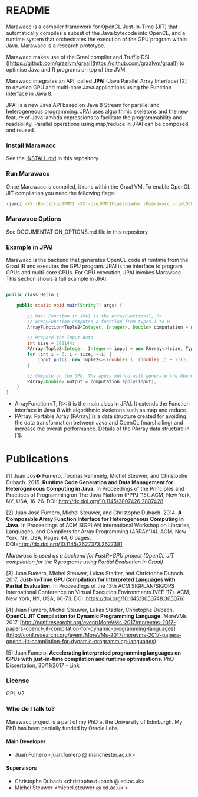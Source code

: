 # README #

Marawacc is a compiler framework for OpenCL Just-In-Time (JIT) that automatically compiles a subset of the Java bytecode into OpenCL, and a runtime system that orchestrates the execution of the GPU program within Java. Marawacc is a research prototype. 

Marawacc makes use of the Graal compiler and Truffle DSL ([https://github.com/graalvm/graal](https://github.com/graalvm/graal)) to optimise Java and R programs on top of the JVM. 

Marawacc integrates an API, called **JPAI** (Java Parallel Array Interface) [2] to develop GPU and multi-core Java applications using the Function interface in Java 8.

JPAI is a new Java API based on Java 8 Stream for parallel and heterogeneous programming. JPAI uses algorithmic skeletons and the new feature of Java lambda expressions to facilitate the programmability and readability.  Parallel operations using map/reduce in JPAI can be composed and reused. 


### Install Marawacc ###

See the [INSTALL.md](INSTALL.md) in this repository. 


### Run Marawacc ###

Once Marawacc is compiled, it runs within the Graal VM. To enable OpenCL JIT compilation you need the following flags:


```bash
-jvmci -XX:-BootstrapJVMCI -XX:-UseJVMCIClassLoader -Dmarawacc.printOCLKernel=true 
```

### Marawacc Options ###

See DOCUMENTATION_OPTIONS.md file in this repository. 


### Example in JPAI ###

Marawacc is the backend that generates OpenCL code at runtime from the Graal IR and executes the GPU program. 
JPAI is the interface to program GPUs and multi-core CPUs. For GPU execution, JPAI invokes Marawacc. This section shows a full example in JPAI.


```java

public class Hello {

    public static void main(String[] args) {

        // Main Function in JPAI is the ArrayFunction<T, R>
        // ArrayFunction computes a function from types T to R 
        ArrayFunction<Tuple2<Integer, Integer>, Double> computation = new MapAccelerator<>(vectors -> (2.5 * vectors._1() + vectors._2());

        // Prepare the input data
        int size = 262144;
        PArray<Tuple2<Integer, Integer>> input = new PArray<>(size, TypeFactory.Tuple("Tuple2<Integer, Integer>"));
        for (int i = 0; i < size; ++i) {
            input.put(i, new Tuple2<>((double) i, (double) (i + 2)));
        }

        // Compute on the GPU. The apply method will generate the OpenCL code and execute it on the GPU. 
        PArray<Double> output = computation.apply(input);
    }
}

```

* ArrayFunction<T, R>: it is the main class in JPAI. It extends the Function interface in Java 8 with algorithmic skeletons such as map and reduce. 
* PArray<T>: Portable Array (PArray) is a data structure created for avoiding the data transformation between Java and OpenCL (marshalling) and increase the overall performance. Details of the PArray data structure in [1].


# Publications 

  [1] Juan Jos� Fumero, Toomas Remmelg, Michel Steuwer, and Christophe Dubach. 2015. **Runtime Code Generation and Data Management for Heterogeneous Computing in Java.** In Proceedings of the Principles and Practices of Programming on The Java Platform (PPPJ '15). ACM, New York, NY, USA, 16-26. DOI: http://dx.doi.org/10.1145/2807426.2807428 

  [2] Juan José Fumero, Michel Steuwer, and Christophe Dubach. 2014. **A Composable Array Function Interface for Heterogeneous Computing in Java.** In Proceedings of ACM SIGPLAN International Workshop on Libraries, Languages, and Compilers for Array Programming (ARRAY'14). ACM, New York, NY, USA, Pages 44, 6 pages. DOI=http://dx.doi.org/10.1145/2627373.2627381

*Marawacc is used as a backend for FastR+GPU project (OpenCL JIT compilation for the R programs using Partial Evaluation in Graal)*

  [3] Juan Fumero, Michel Steuwer, Lukas Stadler, and Christophe Dubach. 2017. **Just-In-Time GPU Compilation for Interpreted Languages with Partial Evaluation.** In Proceedings of the 13th ACM SIGPLAN/SIGOPS International Conference on Virtual Execution Environments (VEE '17). ACM, New York, NY, USA, 60-73. DOI: https://doi.org/10.1145/3050748.3050761
 
  [4] Juan Fumero, Michel Steuwer, Lukas Stadler, Christophe Dubach. **OpenCL JIT Compilation for Dynamic Programming Language.** MoreVMs 2017. [http://conf.researchr.org/event/MoreVMs-2017/morevms-2017-papers-opencl-jit-compilation-for-dynamic-programming-languages](http://conf.researchr.org/event/MoreVMs-2017/morevms-2017-papers-opencl-jit-compilation-for-dynamic-programming-languages)

  [5] Juan Fumero. **Accelerating interpreted programming languages on GPUs with just-in-time compilation and runtime optimisations**. PhD Dissertation, 30/11/2017 - [Link](https://era.ed.ac.uk/handle/1842/28718)

### License ###

GPL V2

### Who do I talk to? ###

Marawacc project is a part of my PhD at the University of Edinburgh. My PhD has been partially funded by Oracle Labs.

#### Main Developer

* Juan Fumero <juan.fumero @ manchester.ac.uk>

#### Supervisors

* Christophe Dubach <christophe.dubach @ ed.ac.uk> 
* Michel Steuwer <michel.steuwer @ ed.ac.uk >

